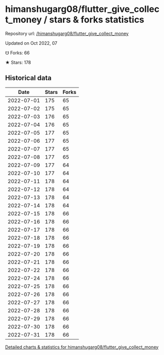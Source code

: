 # himanshugarg08/flutter_give_collect_money / stars & forks statistics

Repository url: [/himanshugarg08/flutter_give_collect_money](https://github.com/himanshugarg08/flutter_give_collect_money)

Updated on Oct 2022, 07

☋ Forks: 66

★ Stars: 178

## Historical data
| Date | Stars | Forks |
|------|-------|-------|
| 2022-07-01 | 175 | 65 | 
| 2022-07-02 | 175 | 65 | 
| 2022-07-03 | 176 | 65 | 
| 2022-07-04 | 176 | 65 | 
| 2022-07-05 | 177 | 65 | 
| 2022-07-06 | 177 | 65 | 
| 2022-07-07 | 177 | 65 | 
| 2022-07-08 | 177 | 65 | 
| 2022-07-09 | 177 | 64 | 
| 2022-07-10 | 177 | 64 | 
| 2022-07-11 | 178 | 64 | 
| 2022-07-12 | 178 | 64 | 
| 2022-07-13 | 178 | 64 | 
| 2022-07-14 | 178 | 64 | 
| 2022-07-15 | 178 | 66 | 
| 2022-07-16 | 178 | 66 | 
| 2022-07-17 | 178 | 66 | 
| 2022-07-18 | 178 | 66 | 
| 2022-07-19 | 178 | 66 | 
| 2022-07-20 | 178 | 66 | 
| 2022-07-21 | 178 | 66 | 
| 2022-07-22 | 178 | 66 | 
| 2022-07-24 | 178 | 66 | 
| 2022-07-25 | 178 | 66 | 
| 2022-07-26 | 178 | 66 | 
| 2022-07-27 | 178 | 66 | 
| 2022-07-28 | 178 | 66 | 
| 2022-07-29 | 178 | 66 | 
| 2022-07-30 | 178 | 66 | 
| 2022-07-31 | 178 | 66 | 


[Detailed charts & statistics for himanshugarg08/flutter_give_collect_money](https://reviewgithub.com/rep/himanshugarg08/flutter_give_collect_money)
